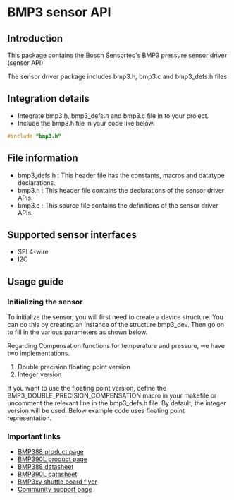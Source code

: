 # BMP3 sensor API

## Introduction

This package contains the Bosch Sensortec's BMP3 pressure sensor driver (sensor API)

The sensor driver package includes bmp3.h, bmp3.c and bmp3_defs.h files

## Integration details

- Integrate bmp3.h, bmp3_defs.h and bmp3.c file in to your project.
- Include the bmp3.h file in your code like below.

```c
#include "bmp3.h"
```

## File information

- bmp3_defs.h : This header file has the constants, macros and datatype declarations.
- bmp3.h : This header file contains the declarations of the sensor driver APIs.
- bmp3.c : This source file contains the definitions of the sensor driver APIs.

## Supported sensor interfaces

- SPI 4-wire
- I2C

## Usage guide

### Initializing the sensor

To initialize the sensor, you will first need to create a device structure. You 
can do this by creating an instance of the structure bmp3_dev. Then go on to
fill in the various parameters as shown below.

Regarding Compensation functions for temperature and pressure, we have two implementations.
1) Double precision floating point version
2) Integer version

If you want to use the floating point version, define the BMP3_DOUBLE_PRECISION_COMPENSATION macro in your makefile or uncomment the relevant line in the bmp3_defs.h file. By default, the integer version will be used. Below example code uses floating point representation.

### Important links

- [BMP388 product page](https://www.bosch-sensortec.com/products/environmental-sensors/pressure-sensors/bmp388/)
- [BMP390L product page](https://www.bosch-sensortec.com/products/environmental-sensors/pressure-sensors/bmp390l/)
- [BMP388 datasheet](https://www.bosch-sensortec.com/media/boschsensortec/downloads/datasheets/bst-bmp388-ds001.pdf)
- [BMP390L datasheet](https://www.bosch-sensortec.com/media/boschsensortec/downloads/datasheets/bst-bmp390l-ds001.pdf)
- [BMP3xy shuttle board flyer](https://www.bosch-sensortec.com/media/boschsensortec/downloads/shuttle_board_flyer/bst-mhd-fl001.pdf)
- [Community support page](https://community.bosch-sensortec.com)